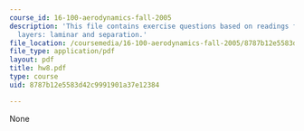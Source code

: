 ```yaml
---
course_id: 16-100-aerodynamics-fall-2005
description: 'This file contains exercise questions based on readings for boundary
  layers: laminar and separation.'
file_location: /coursemedia/16-100-aerodynamics-fall-2005/8787b12e5583d42c9991901a37e12384_hw8.pdf
file_type: application/pdf
layout: pdf
title: hw8.pdf
type: course
uid: 8787b12e5583d42c9991901a37e12384

---
```

None
